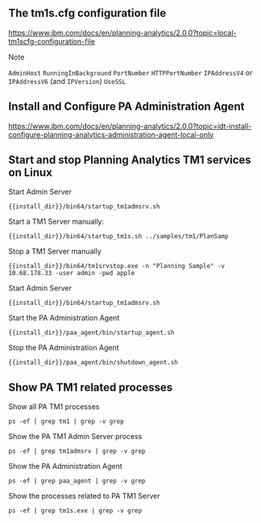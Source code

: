 ## The tm1s.cfg configuration file
https://www.ibm.com/docs/en/planning-analytics/2.0.0?topic=local-tm1scfg-configuration-file

Note

`AdminHost`
`RunningInBackground`
`PortNumber`
`HTTPPortNumber`
`IPAddressV4` or `IPAddressV6` (and `IPVersion`)
`UseSSL`

## Install and Configure PA Administration Agent
https://www.ibm.com/docs/en/planning-analytics/2.0.0?topic=idt-install-configure-planning-analytics-administration-agent-local-only


## Start and stop Planning Analytics TM1 services on Linux

Start Admin Server
```
{{install_dir}}/bin64/startup_tm1admsrv.sh
```

Start a TM1 Server manually:
```
{{install_dir}}/bin64/startup_tm1s.sh ../samples/tm1/PlanSamp
```

Stop a TM1 Server manually
```
{{install_dir}}/bin64/tm1srvstop.exe -n "Planning Sample" -v 10.68.178.33 -user admin -pwd apple
```

Start Admin Server
```
{{install_dir}}/bin64/startup_tm1admsrv.sh
```

Start the PA Administration Agent
```
{{install_dir}}/paa_agent/bin/startup_agent.sh
```

Stop the PA Administration Agent
```
{{install_dir}}/paa_agent/bin/shutdown_agent.sh
```

## Show PA TM1 related processes

Show all PA TM1 processes
```
ps -ef | grep tm1 | grep -v grep
```
Show the PA TM1 Admin Server process
```
ps -ef | grep tm1admsrv | grep -v grep

```
Show the PA Administration Agent
```
ps -ef | grep paa_agent | grep -v grep
```

Show the processes related to PA TM1 Server
```
ps -ef | grep tm1s.exe | grep -v grep

```
